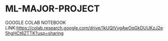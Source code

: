 # ML-MAJOR-PROJECT
GOOGLE COLAB NOTEBOOK LINK:https://colab.research.google.com/drive/1kUQIVvgAwOqGkDUUKzJ2e5hgHCt6ZTTK?usp=sharing
